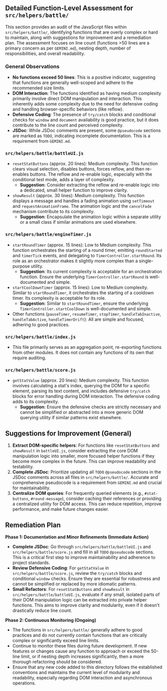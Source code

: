 ## Detailed Function-Level Assessment for `src/helpers/battle/`

This section provides an audit of the JavaScript files within `src/helpers/battle/`, identifying functions that are overly complex or hard to maintain, along with suggestions for improvement and a remediation plan. The assessment focuses on line count (functions >50 lines are a primary concern as per `GEMINI.md`), nesting depth, number of responsibilities, and overall readability.

### General Observations

*   **No functions exceed 50 lines**: This is a positive indicator, suggesting that functions are generally well-scoped and adhere to the recommended size limits.
*   **DOM Interaction**: The functions identified as having medium complexity primarily involve direct DOM manipulation and interaction. This inherently adds some complexity due to the need for defensive coding and handling browser-specific behaviors (like reflow).
*   **Defensive Coding**: The presence of `try/catch` blocks and conditional checks for `window` and `document` availability is good practice, but it does contribute to the line count and perceived complexity.
*   **JSDoc**: While JSDoc comments are present, some `@pseudocode` sections are marked as `TODO`, indicating incomplete documentation. This is a requirement from `GEMINI.md`.

### `src/helpers/battle/battleUI.js`
*   `resetStatButtons` (approx. 20 lines): Medium complexity. This function clears visual selection, disables buttons, forces reflow, and then re-enables buttons. The reflow and re-enable logic, especially with the conditional test mode, adds a layer of complexity.
    *   **Suggestion**: Consider extracting the reflow and re-enable logic into a dedicated, small helper function to improve clarity.
*   `showResult` (approx. 30 lines): Medium complexity. This function displays a message and handles a fading animation using `setTimeout` and `requestAnimationFrame`. The animation logic and the `cancelFade` mechanism contribute to its complexity.
    *   **Suggestion**: Encapsulate the animation logic within a separate utility or a small class if similar animations are used elsewhere.

### `src/helpers/battle/engineTimer.js`
*   `startRoundTimer` (approx. 15 lines): Low to Medium complexity. This function orchestrates the starting of a round timer, emitting `roundStarted` and `timerTick` events, and delegating to `TimerController.startRound`. Its role as an orchestrator makes it slightly more complex than a single-purpose utility.
    *   **Suggestion**: Its current complexity is acceptable for an orchestration function. Ensure the underlying `TimerController.startRound` is well-documented and simple.
*   `startCoolDownTimer` (approx. 15 lines): Low to Medium complexity. Similar to `startRoundTimer`, it orchestrates the starting of a cooldown timer. Its complexity is acceptable for its role.
    *   **Suggestion**: Similar to `startRoundTimer`, ensure the underlying `TimerController.startCoolDown` is well-documented and simple.
*   Other functions (`pauseTimer`, `resumeTimer`, `stopTimer`, `handleTabInactive`, `handleTabActive`, `handleTimerDrift`): All are simple and focused, adhering to good practices.

### `src/helpers/battle/index.js`
*   This file primarily serves as an aggregation point, re-exporting functions from other modules. It does not contain any functions of its own that require auditing.

### `src/helpers/battle/score.js`
*   `getStatValue` (approx. 20 lines): Medium complexity. This function involves calculating a stat's index, querying the DOM for a specific element, parsing its text content, and includes defensive `try/catch` blocks for error handling during DOM interaction. The defensive coding adds to its complexity.
    *   **Suggestion**: Ensure the defensive checks are strictly necessary and cannot be simplified or abstracted into a more generic DOM querying utility if similar patterns exist elsewhere.

## Suggestions for Improvement (General)

1.  **Extract DOM-specific helpers**: For functions like `resetStatButtons` and `showResult` in `battleUI.js`, consider extracting the core DOM manipulation logic into smaller, more focused helper functions if they become more complex in the future. This can improve readability and testability.
2.  **Complete JSDoc**: Prioritize updating all `TODO` `@pseudocode` sections in the JSDoc comments across all files in `src/helpers/battle/`. Accurate and comprehensive pseudocode is a requirement from `GEMINI.md` and crucial for maintainability.
3.  **Centralize DOM queries**: For frequently queried elements (e.g., `#stat-buttons`, `#round-message`), consider caching their references or providing a centralized utility for DOM access. This can reduce repetition, improve performance, and make future changes easier.

## Remediation Plan

**Phase 1: Documentation and Minor Refinements (Immediate Action)**
*   **Complete JSDoc**: Go through `src/helpers/battle/battleUI.js` and `src/helpers/battle/score.js` and fill in all `TODO` `@pseudocode` sections. This is a critical first step to improve maintainability and adherence to project standards.
*   **Review Defensive Coding**: For `getStatValue` in `src/helpers/battle/score.js`, review the `try/catch` blocks and conditional `window` checks. Ensure they are essential for robustness and cannot be simplified or replaced by more idiomatic patterns.
*   **Small Refactors**: For `resetStatButtons` and `showResult` in `src/helpers/battle/battleUI.js`, evaluate if any small, isolated parts of their DOM manipulation logic can be extracted into private helper functions. This aims to improve clarity and modularity, even if it doesn't drastically reduce line count.

**Phase 2: Continuous Monitoring (Ongoing)**
*   The functions in `src/helpers/battle/` generally adhere to good practices and do not currently contain functions that are critically complex or significantly exceed line limits.
*   Continue to monitor these files during future development. If new features or changes cause any function to approach or exceed the 50-line limit, or if nesting depth increases significantly, then a more thorough refactoring should be considered.
*   Ensure that any new code added to this directory follows the established conventions and maintains the current level of modularity and readability, especially regarding DOM interaction and asynchronous operations.